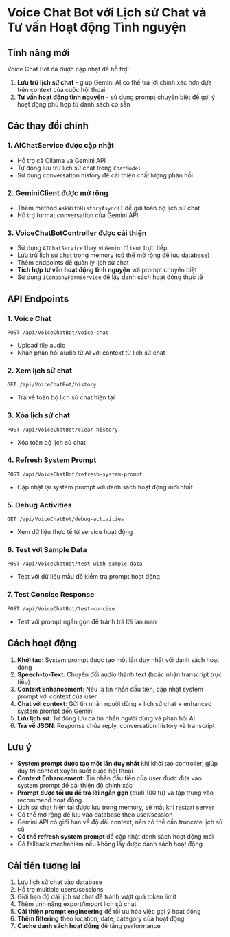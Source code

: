 # Voice Chat Bot với Lịch sử Chat và Tư vấn Hoạt động Tình nguyện

## Tính năng mới

Voice Chat Bot đã được cập nhật để hỗ trợ:
1. **Lưu trữ lịch sử chat** - giúp Gemini AI có thể trả lời chính xác hơn dựa trên context của cuộc hội thoại
2. **Tư vấn hoạt động tình nguyện** - sử dụng prompt chuyên biệt để gợi ý hoạt động phù hợp từ danh sách có sẵn

## Các thay đổi chính

### 1. AIChatService được cập nhật
- Hỗ trợ cả Ollama và Gemini API
- Tự động lưu trữ lịch sử chat trong `ChatModel`
- Sử dụng conversation history để cải thiện chất lượng phản hồi

### 2. GeminiClient được mở rộng
- Thêm method `AskWithHistoryAsync()` để gửi toàn bộ lịch sử chat
- Hỗ trợ format conversation của Gemini API

### 3. VoiceChatBotController được cải thiện
- Sử dụng `AIChatService` thay vì `GeminiClient` trực tiếp
- Lưu trữ lịch sử chat trong memory (có thể mở rộng để lưu database)
- Thêm endpoints để quản lý lịch sử chat
- **Tích hợp tư vấn hoạt động tình nguyện** với prompt chuyên biệt
- Sử dụng `ICompanyFormService` để lấy danh sách hoạt động thực tế

## API Endpoints

### 1. Voice Chat
```
POST /api/VoiceChatBot/voice-chat
```
- Upload file audio
- Nhận phản hồi audio từ AI với context từ lịch sử chat

### 2. Xem lịch sử chat
```
GET /api/VoiceChatBot/history
```
- Trả về toàn bộ lịch sử chat hiện tại

### 3. Xóa lịch sử chat
```
POST /api/VoiceChatBot/clear-history
```
- Xóa toàn bộ lịch sử chat

### 4. Refresh System Prompt
```
POST /api/VoiceChatBot/refresh-system-prompt
```
- Cập nhật lại system prompt với danh sách hoạt động mới nhất

### 5. Debug Activities
```
GET /api/VoiceChatBot/debug-activities
```
- Xem dữ liệu thực tế từ service hoạt động

### 6. Test với Sample Data
```
POST /api/VoiceChatBot/test-with-sample-data
```
- Test với dữ liệu mẫu để kiểm tra prompt hoạt động

### 7. Test Concise Response
```
POST /api/VoiceChatBot/test-concise
```
- Test với prompt ngắn gọn để tránh trả lời lan man

## Cách hoạt động

1. **Khởi tạo**: System prompt được tạo một lần duy nhất với danh sách hoạt động
2. **Speech-to-Text**: Chuyển đổi audio thành text (hoặc nhận transcript trực tiếp)
3. **Context Enhancement**: Nếu là tin nhắn đầu tiên, cập nhật system prompt với context của user
4. **Chat với context**: Gửi tin nhắn người dùng + lịch sử chat + enhanced system prompt đến Gemini
5. **Lưu lịch sử**: Tự động lưu cả tin nhắn người dùng và phản hồi AI
6. **Trả về JSON**: Response chứa reply, conversation history và transcript

## Lưu ý

- **System prompt được tạo một lần duy nhất** khi khởi tạo controller, giúp duy trì context xuyên suốt cuộc hội thoại
- **Context Enhancement**: Tin nhắn đầu tiên của user được đưa vào system prompt để cải thiện độ chính xác
- **Prompt được tối ưu để trả lời ngắn gọn** (dưới 100 từ) và tập trung vào recommend hoạt động
- Lịch sử chat hiện tại được lưu trong memory, sẽ mất khi restart server
- Có thể mở rộng để lưu vào database theo user/session
- Gemini API có giới hạn về độ dài context, nên có thể cần truncate lịch sử cũ
- **Có thể refresh system prompt** để cập nhật danh sách hoạt động mới
- Có fallback mechanism nếu không lấy được danh sách hoạt động

## Cải tiến tương lai

1. Lưu lịch sử chat vào database
2. Hỗ trợ multiple users/sessions
3. Giới hạn độ dài lịch sử chat để tránh vượt quá token limit
4. Thêm tính năng export/import lịch sử chat
5. **Cải thiện prompt engineering** để tối ưu hóa việc gợi ý hoạt động
6. **Thêm filtering** theo location, date, category của hoạt động
7. **Cache danh sách hoạt động** để tăng performance 